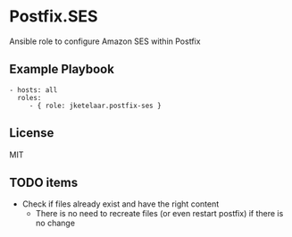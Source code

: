 Postfix.SES
=========

Ansible role to configure Amazon SES within Postfix

Example Playbook
----------------

    - hosts: all
      roles:
         - { role: jketelaar.postfix-ses }

License
-------

MIT

TODO items
------------------
- Check if files already exist and have the right content
    - There is no need to recreate files (or even restart postfix) if there is no change
